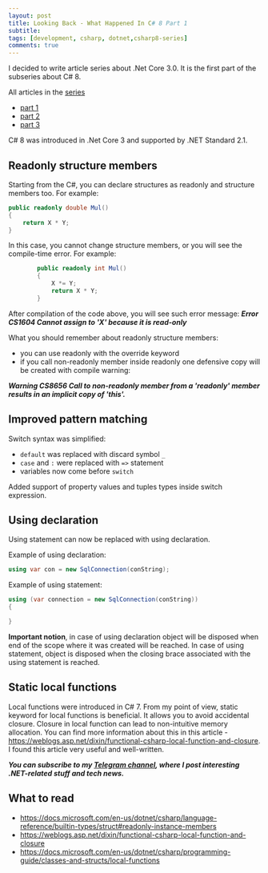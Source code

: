 ```yaml
---
layout: post
title: Looking Back - What Happened In C# 8 Part 1
subtitle: 
tags: [development, csharp, dotnet,csharp8-series]
comments: true
---
```


I decided to write article series about .Net Core 3.0. It is the first part of the subseries about C# 8.

All articles in the [series](https://flerka.github.io/personal-blog/tags/#csharp8-series)
- [part 1](https://flerka.github.io/personal-blog/2022-05-25-whats-new-in-net-csharp-8-part1/)
- [part 2](https://flerka.github.io/personal-blog/2022-05-28-whats-new-in-net-csharp-8-part2/)
- [part 3](https://flerka.github.io/personal-blog/2022-05-28-whats-new-in-net-csharp-8-part3/)

C# 8 was introduced in .Net Core 3 and supported by .NET Standard 2.1.

## Readonly structure members

Starting from the C#, you can declare structures as readonly and structure members too. For example:

```csharp
public readonly double Mul()
{
    return X * Y;
}
```

In this case, you cannot change structure members, or you will see the compile-time error. For example:

```csharp
        public readonly int Mul()
        {
            X *= Y;
            return X * Y;
        }
```

After compilation of the code above, you will see such error message:
***Error CS1604 Cannot assign to 'X' because it is read-only***

What you should remember about readonly structure members:

- you can use readonly with the override keyword
- if you call non-readonly member  inside readonly one defensive copy will be created with compile warning:

***Warning CS8656 Call to non-readonly member from a 'readonly' member results in an implicit copy of 'this'.***

## Improved pattern matching

Switch syntax was simplified:

- `default` was replaced with discard symbol `_`
- `case` and `:` were replaced with `=>` statement
- variables now come before `switch`

Added support of property values and tuples types inside switch expression.

## Using declaration

Using statement can now be replaced with using declaration.

Example of using declaration:

```csharp
using var con = new SqlConnection(conString);
```

Example of using statement:

```csharp
using (var connection = new SqlConnection(conString))
{

}
```

**Important notion**, in case of using declaration object will be disposed when end of the scope where it was created will be reached. In case of using statement, object is disposed when the closing brace associated with the using statement is reached.

## Static local functions

Local functions were introduced in C# 7. From my point of view, static keyword for local functions is beneficial. It allows you to avoid accidental closure. Closure in local function can lead to non-intuitive memory allocation. You can find more information about this in this article - https://weblogs.asp.net/dixin/functional-csharp-local-function-and-closure. I found this article very useful and well-written.

__*You can subscribe to my [Telegram channel](https://t.me/dotnetarticles), where I post interesting .NET-related stuff and tech news.*__

## What to read
- https://docs.microsoft.com/en-us/dotnet/csharp/language-reference/builtin-types/struct#readonly-instance-members
- https://weblogs.asp.net/dixin/functional-csharp-local-function-and-closure
- https://docs.microsoft.com/en-us/dotnet/csharp/programming-guide/classes-and-structs/local-functions
